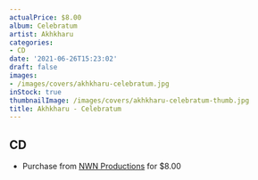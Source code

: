 ```yaml
---
actualPrice: $8.00
album: Celebratum
artist: Akhkharu
categories:
- CD
date: '2021-06-26T15:23:02'
draft: false
images:
- /images/covers/akhkharu-celebratum.jpg
inStock: true
thumbnailImage: /images/covers/akhkharu-celebratum-thumb.jpg
title: Akhkharu - Celebratum
---
```


## CD
* Purchase from [NWN Productions](http://shop.nwnprod.com/index.php?route=product/product&path=93&product_id=2401&sort=pd.name&order=ASC) for $8.00

